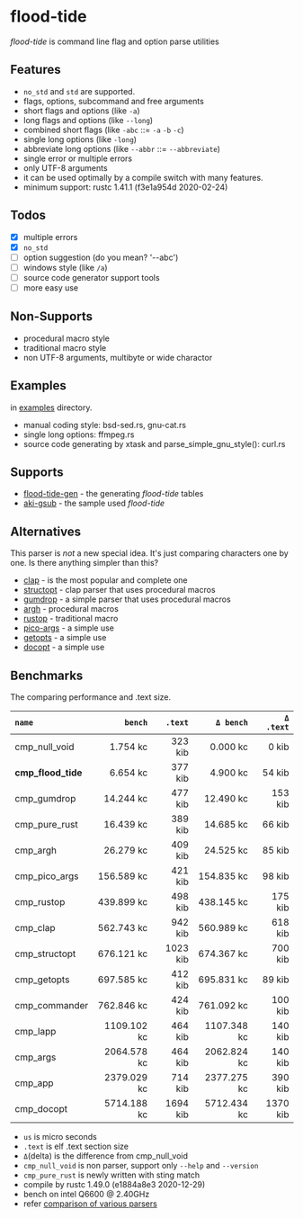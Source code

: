 # flood-tide

*flood-tide* is command line flag and option parse utilities

## Features

- `no_std` and `std` are supported.
- flags, options, subcommand and free arguments
- short flags and options (like `-a`)
- long flags and options (like `--long`)
- combined short flags (like `-abc` ::= `-a` `-b` `-c`)
- single long options (like `-long`)
- abbreviate long options (like `--abbr` ::= `--abbreviate`)
- single error or multiple errors
- only UTF-8 arguments
- it can be used optimally by a compile switch with many features.
- minimum support: rustc 1.41.1 (f3e1a954d 2020-02-24)

## Todos

- [x] multiple errors
- [x] `no_std`
- [ ] option suggestion (do you mean? '--abc')
- [ ] windows style (like `/a`)
- [ ] source code generator support tools
- [ ] more easy use

## Non-Supports

- procedural macro style
- traditional macro style
- non UTF-8 arguments, multibyte or wide charactor

## Examples

in [examples](https://github.com/aki-akaguma/flood-tide/tree/main/examples) directory.

- manual coding style: bsd-sed.rs, gnu-cat.rs
- single long options: ffmpeg.rs
- source code generating by xtask and parse_simple_gnu_style(): curl.rs

## Supports

- [flood-tide-gen](https://crates.io/crates/flood-tide-gen) - the generating *flood-tide* tables
- [aki-gsub](https://crates.io/crates/aki-gsub) - the sample used *flood-tide*

## Alternatives

This parser is *not* a new special idea. It's just comparing characters one by one.
Is there anything simpler than this?

- [clap](https://crates.io/crates/clap) - is the most popular and complete one
- [structopt](https://crates.io/crates/structopt) - clap parser that uses procedural macros
- [gumdrop](https://crates.io/crates/gumdrop) - a simple parser that uses procedural macros
- [argh](https://crates.io/crates/argh) - procedural macros
- [rustop](https://crates.io/crates/rustop) - traditional macro
- [pico-args](https://crates.io/crates/pico-args) - a simple use
- [getopts](https://crates.io/crates/getopts) - a simple use
- [docopt](https://crates.io/crates/docopt) - a simple use

## Benchmarks

The comparing performance and .text size.

|       `name`       |   `bench`   | `.text`  |  `Δ bench`  | `Δ .text` |
|:-------------------|------------:|---------:|------------:|---------:|
| cmp_null_void      |    1.754 kc |  323 kib |    0.000 kc |    0 kib |
| **cmp_flood_tide** |    6.654 kc |  377 kib |    4.900 kc |   54 kib |
| cmp_gumdrop        |   14.244 kc |  477 kib |   12.490 kc |  153 kib |
| cmp_pure_rust      |   16.439 kc |  389 kib |   14.685 kc |   66 kib |
| cmp_argh           |   26.279 kc |  409 kib |   24.525 kc |   85 kib |
| cmp_pico_args      |  156.589 kc |  421 kib |  154.835 kc |   98 kib |
| cmp_rustop         |  439.899 kc |  498 kib |  438.145 kc |  175 kib |
| cmp_clap           |  562.743 kc |  942 kib |  560.989 kc |  618 kib |
| cmp_structopt      |  676.121 kc | 1023 kib |  674.367 kc |  700 kib |
| cmp_getopts        |  697.585 kc |  412 kib |  695.831 kc |   89 kib |
| cmp_commander      |  762.846 kc |  424 kib |  761.092 kc |  100 kib |
| cmp_lapp           | 1109.102 kc |  464 kib | 1107.348 kc |  140 kib |
| cmp_args           | 2064.578 kc |  464 kib | 2062.824 kc |  140 kib |
| cmp_app            | 2379.029 kc |  714 kib | 2377.275 kc |  390 kib |
| cmp_docopt         | 5714.188 kc | 1694 kib | 5712.434 kc | 1370 kib |

- `us` is micro seconds
- `.text` is elf .text section size
- `Δ`(delta) is the difference from cmp_null_void
- `cmp_null_void` is non parser, support only `--help` and `--version`
- `cmp_pure_rust` is newly written with sting match
- compile by rustc 1.49.0 (e1884a8e3 2020-12-29)
- bench on intel Q6600 @ 2.40GHz
- refer [comparison of various parsers](https://github.com/aki-akaguma/cmp_cmdopts_parsing)
